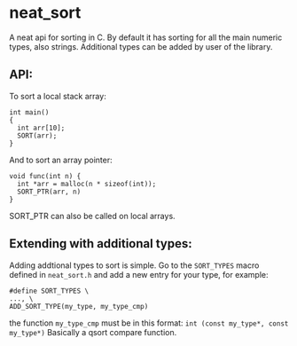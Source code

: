 # neat_sort

A neat api for sorting in C. By default it has sorting for all the main numeric types, also strings. Additional types can be added by user of the library.

API:
---
To sort a local stack array:
```
int main()
{
  int arr[10];
  SORT(arr);
}
```
And to sort an array pointer:
```
void func(int n) {
  int *arr = malloc(n * sizeof(int));
  SORT_PTR(arr, n)
}
```
SORT_PTR can also be called on local arrays.

Extending with additional types:
---
Adding addtional types to sort is simple. Go to the ```SORT_TYPES``` macro defined in ```neat_sort.h``` and add a new entry for your type, for example:
```
#define SORT_TYPES \
..., \
ADD_SORT_TYPE(my_type, my_type_cmp)
```

the function ```my_type_cmp``` must be in this format: ```int (const my_type*, const my_type*)```
Basically a qsort compare function.


